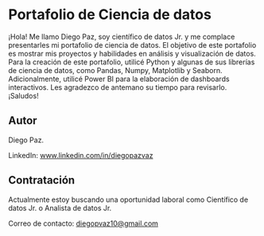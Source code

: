 # Portafolio de Ciencia de datos
¡Hola! Me llamo Diego Paz, soy científico de datos Jr. y me complace presentarles mi portafolio de ciencia de datos. El objetivo de este portafolio es mostrar mis proyectos y habilidades en análisis y visualización de datos. Para la creación de este portafolio, utilicé Python y algunas de sus librerías de ciencia de datos, como Pandas, Numpy, Matplotlib y Seaborn. Adicionalmente, utilicé Power BI para la elaboración de dashboards interactivos. Les agradezco de antemano su tiempo para revisarlo. ¡Saludos!

## Autor
Diego Paz.

LinkedIn: www.linkedin.com/in/diegopazvaz

## Contratación
Actualmente estoy buscando una oportunidad laboral como Científico de datos Jr. o Analista de datos Jr.

Correo de contacto: diegopvaz10@gmail.com
